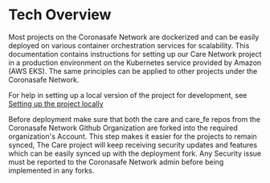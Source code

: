 # Tech Overview

Most projects on the Coronasafe Network are dockerized and can be easily deployed on various container orchestration services for scalability. This documentation contains instructions for setting up our Care Network project in a production environment on the Kubernetes service provided by Amazon \(AWS EKS\). The same principles can be applied to other projects under the Coronasafe Network.

For help in setting up a local version of the project for development, see [Setting up the project locally](local.md)

Before deployment make sure that both the care and care\_fe repos from the Coronasafe Network Github Organization are forked into the required organization's Account. This step makes it easier for the projects to remain synced, The Care project will keep receiving security updates and features which can be easily synced up with the deployment fork. Any Security issue must be reported to the Coronasafe Network admin before being implemented in any forks. 

